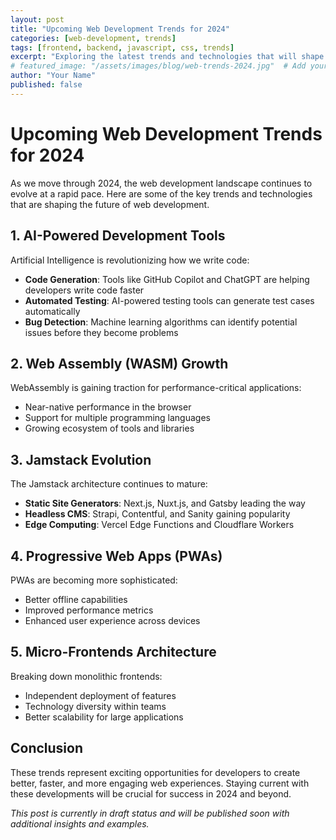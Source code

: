 ```yaml
---
layout: post
title: "Upcoming Web Development Trends for 2024"
categories: [web-development, trends]
tags: [frontend, backend, javascript, css, trends]
excerpt: "Exploring the latest trends and technologies that will shape web development in 2024."
# featured_image: "/assets/images/blog/web-trends-2024.jpg"  # Add your image here
author: "Your Name"
published: false
---
```


# Upcoming Web Development Trends for 2024

As we move through 2024, the web development landscape continues to evolve at a rapid pace. Here are some of the key trends and technologies that are shaping the future of web development.

## 1. AI-Powered Development Tools

Artificial Intelligence is revolutionizing how we write code:

- **Code Generation**: Tools like GitHub Copilot and ChatGPT are helping developers write code faster
- **Automated Testing**: AI-powered testing tools can generate test cases automatically
- **Bug Detection**: Machine learning algorithms can identify potential issues before they become problems

## 2. Web Assembly (WASM) Growth

WebAssembly is gaining traction for performance-critical applications:

- Near-native performance in the browser
- Support for multiple programming languages
- Growing ecosystem of tools and libraries

## 3. Jamstack Evolution

The Jamstack architecture continues to mature:

- **Static Site Generators**: Next.js, Nuxt.js, and Gatsby leading the way
- **Headless CMS**: Strapi, Contentful, and Sanity gaining popularity
- **Edge Computing**: Vercel Edge Functions and Cloudflare Workers

## 4. Progressive Web Apps (PWAs)

PWAs are becoming more sophisticated:

- Better offline capabilities
- Improved performance metrics
- Enhanced user experience across devices

## 5. Micro-Frontends Architecture

Breaking down monolithic frontends:

- Independent deployment of features
- Technology diversity within teams
- Better scalability for large applications

## Conclusion

These trends represent exciting opportunities for developers to create better, faster, and more engaging web experiences. Staying current with these developments will be crucial for success in 2024 and beyond.

*This post is currently in draft status and will be published soon with additional insights and examples.*